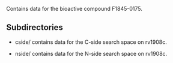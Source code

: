 Contains data for the bioactive compound F1845-0175.

## Subdirectories

- cside/ contains data for the C-side search space on rv1908c.

- nside/ contains data for the N-side search space on rv1908c.

